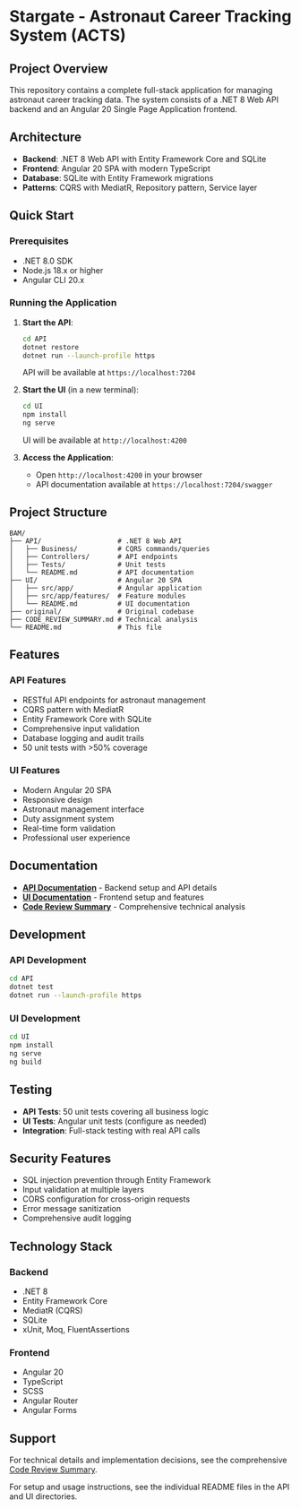 # Stargate - Astronaut Career Tracking System (ACTS)

## Project Overview

This repository contains a complete full-stack application for managing astronaut career tracking data. The system consists of a .NET 8 Web API backend and an Angular 20 Single Page Application frontend.

## Architecture

- **Backend**: .NET 8 Web API with Entity Framework Core and SQLite
- **Frontend**: Angular 20 SPA with modern TypeScript
- **Database**: SQLite with Entity Framework migrations
- **Patterns**: CQRS with MediatR, Repository pattern, Service layer

## Quick Start

### Prerequisites

- .NET 8.0 SDK
- Node.js 18.x or higher
- Angular CLI 20.x

### Running the Application

1. **Start the API**:

   ```bash
   cd API
   dotnet restore
   dotnet run --launch-profile https
   ```

   API will be available at `https://localhost:7204`

2. **Start the UI** (in a new terminal):

   ```bash
   cd UI
   npm install
   ng serve
   ```

   UI will be available at `http://localhost:4200`

3. **Access the Application**:
   - Open `http://localhost:4200` in your browser
   - API documentation available at `https://localhost:7204/swagger`

## Project Structure

```
BAM/
├── API/                   # .NET 8 Web API
│   ├── Business/          # CQRS commands/queries
│   ├── Controllers/       # API endpoints
│   ├── Tests/             # Unit tests
│   └── README.md          # API documentation
├── UI/                    # Angular 20 SPA
│   ├── src/app/           # Angular application
│   ├── src/app/features/  # Feature modules
│   └── README.md          # UI documentation
├── original/              # Original codebase
├── CODE_REVIEW_SUMMARY.md # Technical analysis
└── README.md              # This file
```

## Features

### API Features

- RESTful API endpoints for astronaut management
- CQRS pattern with MediatR
- Entity Framework Core with SQLite
- Comprehensive input validation
- Database logging and audit trails
- 50 unit tests with >50% coverage

### UI Features

- Modern Angular 20 SPA
- Responsive design
- Astronaut management interface
- Duty assignment system
- Real-time form validation
- Professional user experience

## Documentation

- **[API Documentation](API/README.md)** - Backend setup and API details
- **[UI Documentation](UI/README.md)** - Frontend setup and features
- **[Code Review Summary](CODE_REVIEW_SUMMARY.md)** - Comprehensive technical analysis

## Development

### API Development

```bash
cd API
dotnet test
dotnet run --launch-profile https
```

### UI Development

```bash
cd UI
npm install
ng serve
ng build
```

## Testing

- **API Tests**: 50 unit tests covering all business logic
- **UI Tests**: Angular unit tests (configure as needed)
- **Integration**: Full-stack testing with real API calls

## Security Features

- SQL injection prevention through Entity Framework
- Input validation at multiple layers
- CORS configuration for cross-origin requests
- Error message sanitization
- Comprehensive audit logging

## Technology Stack

### Backend

- .NET 8
- Entity Framework Core
- MediatR (CQRS)
- SQLite
- xUnit, Moq, FluentAssertions

### Frontend

- Angular 20
- TypeScript
- SCSS
- Angular Router
- Angular Forms

## Support

For technical details and implementation decisions, see the comprehensive [Code Review Summary](CODE_REVIEW_SUMMARY.md).

For setup and usage instructions, see the individual README files in the API and UI directories.
